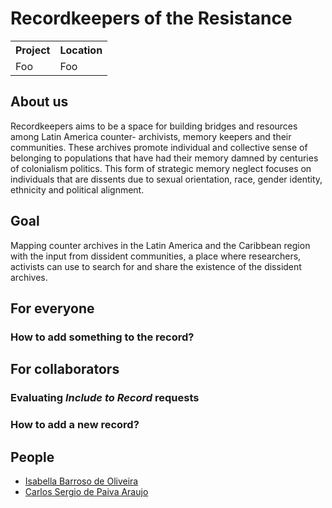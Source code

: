 # Recordkeepers of the Resistance

<table>
	<th>Project</th>
	<th>Location</th>
  <tr>
		<td>Foo</td>
		<td>Foo</td>
	</tr>
</table>

## About us
Recordkeepers aims to be a space for building bridges and resources among Latin America counter- archivists, memory keepers and their communities. These archives promote individual and collective sense of belonging to populations that have had their memory damned by centuries of colonialism politics. This form of strategic memory neglect focuses on individuals that are dissents due to sexual orientation, race, gender identity, ethnicity and political alignment.

## Goal
Mapping counter archives in the Latin America and the Caribbean region with the input from dissident communities, a place where researchers, activists can use to search for and share the existence of the dissident archives.

## For everyone

### How to add something to the record?

## For collaborators

### Evaluating *Include to Record* requests

### How to add a new record?

## People

* [Isabella Barroso de Oliveira](http://isabarroso.com/)
* [Carlos Sergio de Paiva Araujo](https://github.com/carlossdparaujo)
